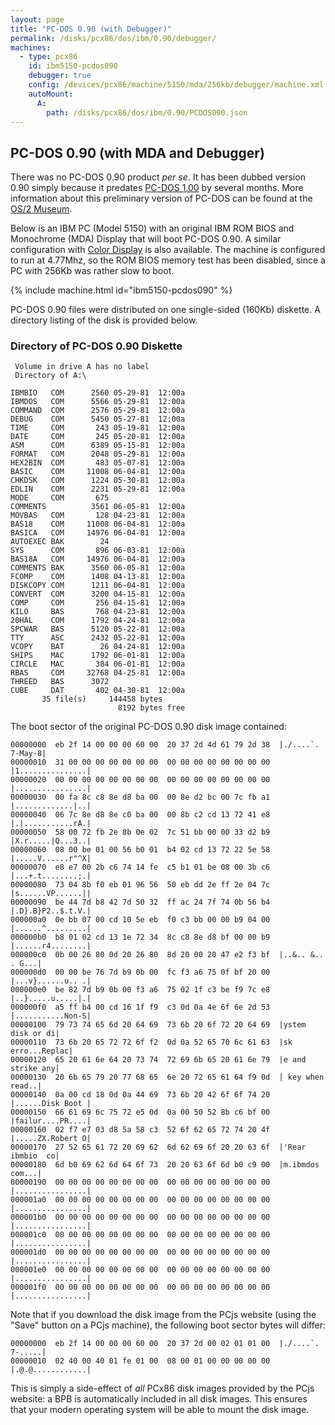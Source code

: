 ```yaml
---
layout: page
title: "PC-DOS 0.90 (with Debugger)"
permalink: /disks/pcx86/dos/ibm/0.90/debugger/
machines:
  - type: pcx86
    id: ibm5150-pcdos090
    debugger: true
    config: /devices/pcx86/machine/5150/mda/256kb/debugger/machine.xml
    autoMount:
      A:
        path: /disks/pcx86/dos/ibm/0.90/PCDOS090.json
---
```


PC-DOS 0.90 (with MDA and Debugger)
-----------------------------------

There was no PC-DOS 0.90 product *per se*.  It has been dubbed version 0.90 simply because it predates
[PC-DOS 1.00](../1.00/) by several months.  More information about this preliminary version of PC-DOS can
be found at the [OS/2 Museum](http://www.os2museum.com/wp/pc-dos-1-0-but-not-quite/).

Below is an IBM PC (Model 5150) with an original IBM ROM BIOS and Monochrome (MDA) Display that will boot PC-DOS 0.90.
A similar configuration with [Color Display](/disks/pcx86/dos/ibm/0.90/) is also available.
The machine is configured to run at 4.77Mhz, so the ROM BIOS memory test has been disabled,
since a PC with 256Kb was rather slow to boot.

{% include machine.html id="ibm5150-pcdos090" %}

PC-DOS 0.90 files were distributed on one single-sided (160Kb) diskette.  A directory listing of the disk is
provided below.

### Directory of PC-DOS 0.90 Diskette

	 Volume in drive A has no label
	 Directory of A:\
	
	IBMBIO   COM      2560 05-29-81  12:00a
	IBMDOS   COM      5566 05-29-81  12:00a
	COMMAND  COM      2576 05-29-81  12:00a
	DEBUG    COM      5450 05-27-81  12:00a
	TIME     COM       243 05-19-81  12:00a
	DATE     COM       245 05-20-81  12:00a
	ASM      COM      6389 05-15-81  12:00a
	FORMAT   COM      2048 05-29-81  12:00a
	HEX2BIN  COM       483 05-07-81  12:00a
	BASIC    COM     11008 06-04-81  12:00a
	CHKDSK   COM      1224 05-30-81  12:00a
	EDLIN    COM      2231 05-29-81  12:00a
	MODE     COM       675
	COMMENTS          3561 06-05-81  12:00a
	MOVBAS   COM       128 04-23-81  12:00a
	BAS18    COM     11008 06-04-81  12:00a
	BASICA   COM     14976 06-04-81  12:00a
	AUTOEXEC BAK        24
	SYS      COM       896 06-03-81  12:00a
	BAS18A   COM     14976 06-04-81  12:00a
	COMMENTS BAK      3560 06-05-81  12:00a
	FCOMP    COM      1408 04-13-81  12:00a
	DISKCOPY COM      1211 06-04-81  12:00a
	CONVERT  COM      3200 04-15-81  12:00a
	COMP     COM       256 04-15-81  12:00a
	KILO     BAS       768 04-23-81  12:00a
	20HAL    COM      1792 04-24-81  12:00a
	SPCWAR   BAS      5120 05-22-81  12:00a
	TTY      ASC      2432 05-22-81  12:00a
	VCOPY    BAT        26 04-24-81  12:00a
	SHIPS    MAC      1792 06-01-81  12:00a
	CIRCLE   MAC       384 06-01-81  12:00a
	RBAS     COM     32768 04-25-81  12:00a
	THREED   BAS      3072
	CUBE     DAT       402 04-30-81  12:00a
	       35 file(s)     144458 bytes
	                        8192 bytes free

The boot sector of the original PC-DOS 0.90 disk image contained:

	00000000  eb 2f 14 00 00 00 60 00  20 37 2d 4d 61 79 2d 38  |./....`. 7-May-8|
	00000010  31 00 00 00 00 00 00 00  00 00 00 00 00 00 00 00  |1...............|
	00000020  00 00 00 00 00 00 00 00  00 00 00 00 00 00 00 00  |................|
	00000030  00 fa 8c c8 8e d8 ba 00  00 8e d2 bc 00 7c fb a1  |.............|..|
	00000040  06 7c 8e d8 8e c0 ba 00  00 8b c2 cd 13 72 41 e8  |.|...........rA.|
	00000050  58 00 72 fb 2e 8b 0e 02  7c 51 bb 00 00 33 d2 b9  |X.r.....|Q...3..|
	00000060  08 00 be 01 00 56 b0 01  b4 02 cd 13 72 22 5e 58  |.....V......r"^X|
	00000070  e8 e7 00 2b c6 74 14 fe  c5 b1 01 be 08 00 3b c6  |...+.t........;.|
	00000080  73 04 8b f0 eb 01 96 56  50 eb dd 2e ff 2e 04 7c  |s......VP......||
	00000090  be 44 7d b8 42 7d 50 32  ff ac 24 7f 74 0b 56 b4  |.D}.B}P2..$.t.V.|
	000000a0  0e bb 07 00 cd 10 5e eb  f0 c3 bb 00 00 b9 04 00  |......^.........|
	000000b0  b8 01 02 cd 13 1e 72 34  8c c8 8e d8 bf 00 00 b9  |......r4........|
	000000c0  0b 00 26 80 0d 20 26 80  8d 20 00 20 47 e2 f3 bf  |..&.. &.. . G...|
	000000d0  00 00 be 76 7d b9 0b 00  fc f3 a6 75 0f bf 20 00  |...v}......u.. .|
	000000e0  be 82 7d b9 0b 00 f3 a6  75 02 1f c3 be f9 7c e8  |..}.....u.....|.|
	000000f0  a5 ff b4 00 cd 16 1f f9  c3 0d 0a 4e 6f 6e 2d 53  |...........Non-S|
	00000100  79 73 74 65 6d 20 64 69  73 6b 20 6f 72 20 64 69  |ystem disk or di|
	00000110  73 6b 20 65 72 72 6f f2  0d 0a 52 65 70 6c 61 63  |sk erro...Replac|
	00000120  65 20 61 6e 64 20 73 74  72 69 6b 65 20 61 6e 79  |e and strike any|
	00000130  20 6b 65 79 20 77 68 65  6e 20 72 65 61 64 f9 0d  | key when read..|
	00000140  0a 00 cd 18 0d 0a 44 69  73 6b 20 42 6f 6f 74 20  |......Disk Boot |
	00000150  66 61 69 6c 75 72 e5 0d  0a 00 50 52 8b c6 bf 00  |failur....PR....|
	00000160  02 f7 e7 03 d8 5a 58 c3  52 6f 62 65 72 74 20 4f  |.....ZX.Robert O|
	00000170  27 52 65 61 72 20 69 62  6d 62 69 6f 20 20 63 6f  |'Rear ibmbio  co|
	00000180  6d b0 69 62 6d 64 6f 73  20 20 63 6f 6d b0 c9 00  |m.ibmdos  com...|
	00000190  00 00 00 00 00 00 00 00  00 00 00 00 00 00 00 00  |................|
	000001a0  00 00 00 00 00 00 00 00  00 00 00 00 00 00 00 00  |................|
	000001b0  00 00 00 00 00 00 00 00  00 00 00 00 00 00 00 00  |................|
	000001c0  00 00 00 00 00 00 00 00  00 00 00 00 00 00 00 00  |................|
	000001d0  00 00 00 00 00 00 00 00  00 00 00 00 00 00 00 00  |................|
	000001e0  00 00 00 00 00 00 00 00  00 00 00 00 00 00 00 00  |................|
	000001f0  00 00 00 00 00 00 00 00  00 00 00 00 00 00 00 00  |................|

Note that if you download the disk image from the PCjs website (using the "Save" button on a PCjs machine),
the following boot sector bytes will differ:

	00000000  eb 2f 14 00 00 00 60 00  20 37 2d 00 02 01 01 00  |./....`. 7-.....|
	00000010  02 40 00 40 01 fe 01 00  08 00 01 00 00 00 00 00  |.@.@............|

This is simply a side-effect of *all* PCx86 disk images provided by the PCjs website: a BPB is automatically
included in all disk images.  This ensures that your modern operating system will be able to mount the disk image.
